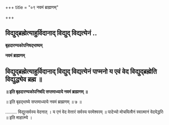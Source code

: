 +++
title = "०९ नवमं ब्राह्मणम्"

+++


## विद्युद्ब्रह्मेत्याहुर्विदानाद् विद्युद् विद्यत्येनं ..

**बृहदारण्यकोपनिषद्भाष्यम्**

**नवमं ब्राह्मणम्**

## विद्युद्ब्रह्मेत्याहुर्विदानाद् विद्युद् विद्यत्येनं पाप्मनो य एवं वेद विद्युद्ब्रह्मेति विद्युद्ध्येव ब्रह्म ॥

**॥ इति बृहदारण्यकोपनिषदि सप्तमाध्याये नवमं ब्राह्मणम् ॥**

॥ इति बृहद्भाष्ये सप्तमाध्याये नवमं ब्राह्मणम् ॥ ७ ॥

......... विद्युत्सर्वस्य वेदनात् । य एनं वेद वेत्तारं सर्वस्य परमेश्वरम् ॥ पादेभ्यो मोचयित्वैनं स्वात्मानं वेदयेद्धरिः ॥ इति माहात्म्ये ।

